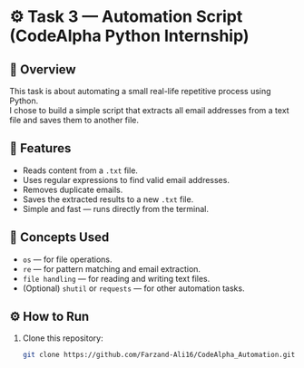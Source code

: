 # ⚙️ Task 3 — Automation Script (CodeAlpha Python Internship)
## 📘 Overview
This task is about automating a small real-life repetitive process using Python.  
I chose to build a simple script that extracts all email addresses from a text file and saves them to another file.
## 🧩 Features
- Reads content from a `.txt` file.  
- Uses regular expressions to find valid email addresses.  
- Removes duplicate emails.  
- Saves the extracted results to a new `.txt` file.  
- Simple and fast — runs directly from the terminal.
## 🧠 Concepts Used
- `os` — for file operations.  
- `re` — for pattern matching and email extraction.  
- `file handling` — for reading and writing text files.  
- (Optional) `shutil` or `requests` — for other automation tasks.
## ⚙️ How to Run
1. Clone this repository:
   ```bash
   git clone https://github.com/Farzand-Ali16/CodeAlpha_Automation.git

